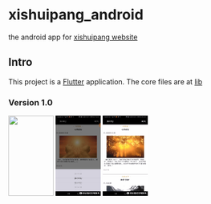 # xishuipang_android

the android app for [xishuipang website](http://www.xishuipang.com/)

## Intro

This project is a [Flutter](https://flutter.io/docs) application.
The core files are at [lib](./lib)

### Version 1.0
<img src="Demo/1.0/1.gif" width="90" height="160" />
<img src="Demo/1.0/2.gif" width="90" height="160" />
<img src="Demo/1.0/3.gif" width="90" height="160" />



